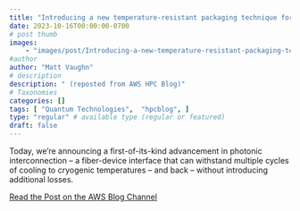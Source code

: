 ```yaml
---
title: "Introducing a new temperature-resistant packaging technique for optical devices"
date: 2023-10-16T00:00:00-0700
# post thumb
images:
    - "images/post/Introducing-a-new-temperature-resistant-packaging-technique-for-optical-devices-1120x630.png"
#author
author: "Matt Vaughn"
# description
description: " (reposted from AWS HPC Blog)"
# Taxonomies
categories: []
tags: [ "Quantum Technologies",  "hpcblog", ]
type: "regular" # available type (regular or featured)
draft: false
---
```


Today, we’re announcing a first-of-its-kind advancement in photonic interconnection – a fiber-device interface that can withstand multiple cycles of cooling to cryogenic temperatures – and back – without introducing additional losses.

<a href="https://aws.amazon.com/blogs/quantum-computing/introducing-a-new-temperature-resistant-packaging-technique-for-optical-devices/" class="btn btn-primary btn-lg active" role="button" aria-pressed="true" style="margin-top: 8px;">Read the Post on the AWS Blog Channel</a>